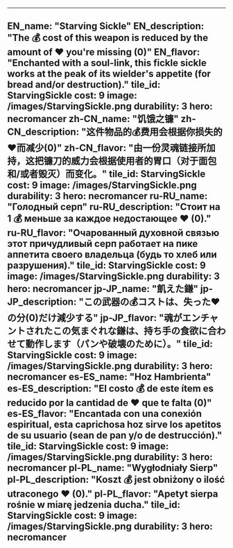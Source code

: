 ---

EN_name: "Starving Sickle"
EN_description: "The 💰 cost of this weapon is reduced by the amount of ❤️ you're missing (0)"
EN_flavor: "Enchanted with a soul-link, this fickle sickle works at the peak of its wielder's appetite (for bread and/or destruction)."
tile_id: StarvingSickle
cost: 9
image: /images/StarvingSickle.png
durability: 3
hero: necromancer
zh-CN_name: "饥饿之镰"
zh-CN_description: "这件物品的💰费用会根据你损失的❤️而减少(0)"
zh-CN_flavor: "由一份灵魂链接所加持，这把镰刀的威力会根据使用者的胃口（对于面包和/或者毁灭）而变化。"
tile_id: StarvingSickle
cost: 9
image: /images/StarvingSickle.png
durability: 3
hero: necromancer
ru-RU_name: "Голодный серп"
ru-RU_description: "Стоит на 1 💰 меньше за каждое недостающее ❤️ (0)."
ru-RU_flavor: "Очарованный духовной связью этот причудливый серп работает на пике аппетита своего владельца (будь то хлеб или разрушения)."
tile_id: StarvingSickle
cost: 9
image: /images/StarvingSickle.png
durability: 3
hero: necromancer
jp-JP_name: "飢えた鎌"
jp-JP_description: "この武器の💰コストは、失った❤️の分(0)だけ減少する"
jp-JP_flavor: "魂がエンチャントされたこの気まぐれな鎌は、持ち手の食欲に合わせて動作します（パンや破壊のために）。"
tile_id: StarvingSickle
cost: 9
image: /images/StarvingSickle.png
durability: 3
hero: necromancer
es-ES_name: "Hoz Hambrienta"
es-ES_description: "El costo 💰 de este ítem es reducido por la cantidad de ❤️ que te falta (0)"
es-ES_flavor: "Encantada con una conexión espiritual, esta caprichosa hoz sirve los apetitos de su usuario (sean de pan y/o de destrucción)."
tile_id: StarvingSickle
cost: 9
image: /images/StarvingSickle.png
durability: 3
hero: necromancer
pl-PL_name: "Wygłodniały Sierp"
pl-PL_description: "Koszt 💰 jest obniżony o ilość utraconego ❤️ (0)."
pl-PL_flavor: "Apetyt sierpa rośnie w miarę jedzenia ducha."
tile_id: StarvingSickle
cost: 9
image: /images/StarvingSickle.png
durability: 3
hero: necromancer
---
